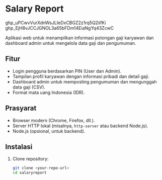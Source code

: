 # Salary Report 
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
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

Aplikasi web untuk menampilkan informasi potongan gaji karyawan dan dashboard admin untuk mengelola data gaji dan pengumuman.

## Fitur
- Login pengguna berdasarkan PIN (User dan Admin).
- Tampilan profil karyawan dengan informasi pribadi dan detail gaji.
- Dashboard admin untuk memposting pengumuman dan mengunggah data gaji (CSV).
- Format mata uang Indonesia (IDR).

## Prasyarat
- Browser modern (Chrome, Firefox, dll.).
- Server HTTP lokal (misalnya, `http-server` atau backend Node.js).
- Node.js (opsional, untuk backend).

## Instalasi
1. Clone repository:
   ```bash
   git clone <your-repo-url>
   cd salaryreport
